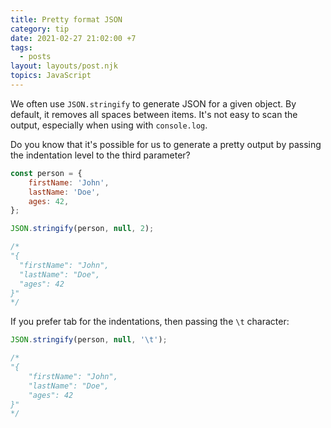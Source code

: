 ```yaml
---
title: Pretty format JSON
category: tip
date: 2021-02-27 21:02:00 +7
tags:
  - posts
layout: layouts/post.njk
topics: JavaScript
---
```


We often use `JSON.stringify` to generate JSON for a given object. By default, it removes all spaces between items. It's not easy to scan the output, especially when using with `console.log`.

Do you know that it's possible for us to generate a pretty output by passing the indentation level to the third parameter?

```js
const person = {
    firstName: 'John',
    lastName: 'Doe',
    ages: 42,
};

JSON.stringify(person, null, 2);

/*
"{
  "firstName": "John",
  "lastName": "Doe",
  "ages": 42
}"
*/
```

If you prefer tab for the indentations, then passing the `\t` character:

```js
JSON.stringify(person, null, '\t');

/*
"{
	"firstName": "John",
	"lastName": "Doe",
	"ages": 42
}"
*/
```
